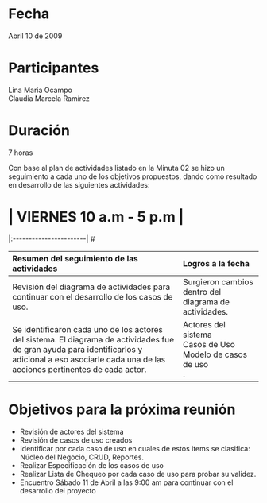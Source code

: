 # Fecha #
Abril 10 de 2009

# Participantes #
Lina Maria Ocampo <br />
Claudia Marcela Ramírez <br />


# Duración #
7 horas



Con base al plan de actividades listado en la Minuta 02 se hizo un seguimiento a cada uno de los objetivos propuestos, dando como resultado en desarrollo de las siguientes actividades:

# | VIERNES 10 a.m - 5 p.m |
|:-----------------------| #

| **Resumen del seguimiento de las actividades** | **Logros a la fecha** |
|:-----------------------------------------------|:----------------------|
| Revisión del diagrama de actividades para continuar con el desarrollo de los casos de uso. | Surgieron cambios dentro del diagrama de actividades. |
|Se identificaron cada uno de los actores del sistema.  El diagrama de actividades fue de gran ayuda para identificarlos y adicional a eso asociarle cada una de las acciones pertinentes de cada actor. | Actores del sistema <br /> Casos de Uso <br /> Modelo de casos de uso <br />. |

# Objetivos para la próxima reunión #
- Revisión de actores del sistema <br />
- Revisión de casos de uso creados <br />
- Identificar por cada caso de uso en cuales de estos items se clasifica: Núcleo del Negocio, CRUD, Reportes. <br />
- Realizar Especificación de los casos de uso <br />
- Realizar Lista de Chequeo por cada caso de uso para probar su validez. <br />
- Encuentro Sábado 11 de Abril a las 9:00 am para continuar con el desarrollo del proyecto <br />